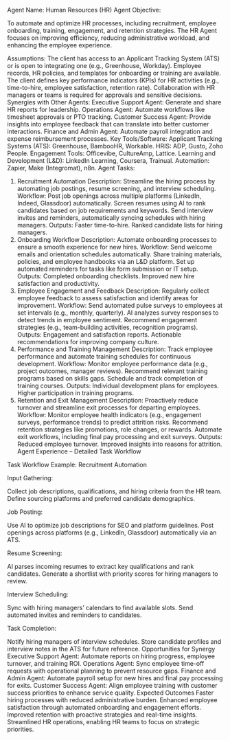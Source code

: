 Agent Name: Human Resources (HR) Agent
Objective:

To automate and optimize HR processes, including recruitment, employee onboarding, training, engagement, and retention strategies. The HR Agent focuses on improving efficiency, reducing administrative workload, and enhancing the employee experience.

Assumptions:
The client has access to an Applicant Tracking System (ATS) or is open to integrating one (e.g., Greenhouse, Workday).
Employee records, HR policies, and templates for onboarding or training are available.
The client defines key performance indicators (KPIs) for HR activities (e.g., time-to-hire, employee satisfaction, retention rate).
Collaboration with HR managers or teams is required for approvals and sensitive decisions.
Synergies with Other Agents:
Executive Support Agent: Generate and share HR reports for leadership.
Operations Agent: Automate workflows like timesheet approvals or PTO tracking.
Customer Success Agent: Provide insights into employee feedback that can translate into better customer interactions.
Finance and Admin Agent: Automate payroll integration and expense reimbursement processes.
Key Tools/Software:
Applicant Tracking Systems (ATS): Greenhouse, BambooHR, Workable.
HRIS: ADP, Gusto, Zoho People.
Engagement Tools: Officevibe, CultureAmp, Lattice.
Learning and Development (L&D): LinkedIn Learning, Coursera, Trainual.
Automation: Zapier, Make (Integromat), n8n.
Agent Tasks:
1. Recruitment Automation
Description: Streamline the hiring process by automating job postings, resume screening, and interview scheduling.
Workflow:
Post job openings across multiple platforms (LinkedIn, Indeed, Glassdoor) automatically.
Screen resumes using AI to rank candidates based on job requirements and keywords.
Send interview invites and reminders, automatically syncing schedules with hiring managers.
Outputs:
Faster time-to-hire.
Ranked candidate lists for hiring managers.
2. Onboarding Workflow
Description: Automate onboarding processes to ensure a smooth experience for new hires.
Workflow:
Send welcome emails and orientation schedules automatically.
Share training materials, policies, and employee handbooks via an L&D platform.
Set up automated reminders for tasks like form submission or IT setup.
Outputs:
Completed onboarding checklists.
Improved new hire satisfaction and productivity.
3. Employee Engagement and Feedback
Description: Regularly collect employee feedback to assess satisfaction and identify areas for improvement.
Workflow:
Send automated pulse surveys to employees at set intervals (e.g., monthly, quarterly).
AI analyzes survey responses to detect trends in employee sentiment.
Recommend engagement strategies (e.g., team-building activities, recognition programs).
Outputs:
Engagement and satisfaction reports.
Actionable recommendations for improving company culture.
4. Performance and Training Management
Description: Track employee performance and automate training schedules for continuous development.
Workflow:
Monitor employee performance data (e.g., project outcomes, manager reviews).
Recommend relevant training programs based on skills gaps.
Schedule and track completion of training courses.
Outputs:
Individual development plans for employees.
Higher participation in training programs.
5. Retention and Exit Management
Description: Proactively reduce turnover and streamline exit processes for departing employees.
Workflow:
Monitor employee health indicators (e.g., engagement surveys, performance trends) to predict attrition risks.
Recommend retention strategies like promotions, role changes, or rewards.
Automate exit workflows, including final pay processing and exit surveys.
Outputs:
Reduced employee turnover.
Improved insights into reasons for attrition.
Agent Experience – Detailed Task Workflow

Task Workflow Example: Recruitment Automation

Input Gathering:

Collect job descriptions, qualifications, and hiring criteria from the HR team.
Define sourcing platforms and preferred candidate demographics.

Job Posting:

Use AI to optimize job descriptions for SEO and platform guidelines.
Post openings across platforms (e.g., LinkedIn, Glassdoor) automatically via an ATS.

Resume Screening:

AI parses incoming resumes to extract key qualifications and rank candidates.
Generate a shortlist with priority scores for hiring managers to review.

Interview Scheduling:

Sync with hiring managers’ calendars to find available slots.
Send automated invites and reminders to candidates.

Task Completion:

Notify hiring managers of interview schedules.
Store candidate profiles and interview notes in the ATS for future reference.
Opportunities for Synergy
Executive Support Agent: Automate reports on hiring progress, employee turnover, and training ROI.
Operations Agent: Sync employee time-off requests with operational planning to prevent resource gaps.
Finance and Admin Agent: Automate payroll setup for new hires and final pay processing for exits.
Customer Success Agent: Align employee training with customer success priorities to enhance service quality.
Expected Outcomes
Faster hiring processes with reduced administrative burden.
Enhanced employee satisfaction through automated onboarding and engagement efforts.
Improved retention with proactive strategies and real-time insights.
Streamlined HR operations, enabling HR teams to focus on strategic priorities.